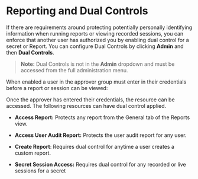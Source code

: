 [title]: # (Reporting and Dual Controls)
[tags]: # (Reporting and Dual Controls)
[priority]: # (1000)

# Reporting and Dual Controls

If there are requirements around protecting potentially personally identifying information when running reports or viewing recorded sessions, you can enforce that another user has authorized you by enabling dual control for a secret or Report. You can configure Dual Controls by clicking **Admin** and then **Dual Controls**.

> **Note:** Dual Controls is not in the **Admin** dropdown and must be accessed from the full administration menu.

When enabled a user in the approver group must enter in their credentials before a report or session can be viewed:

Once the approver has entered their credentials, the resource can be accessed. The following resources can have dual control applied.

- **Access Report:** Protects any report from the General tab of the Reports view.

- **Access User Audit Report:** Protects the user audit report for any user.

- **Create Report**: Requires dual control for anytime a user creates a custom report.

- **Secret Session Access:** Requires dual control for any recorded or live sessions for a secret

